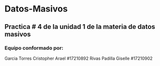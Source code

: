 # Datos-Masivos

## Practica # 4 de la unidad 1 de la materia de datos masivos

### Equipo conformado por:

Garcia Torres Cristopher Arael #17210892
Rivas Padilla Giselle #17210902